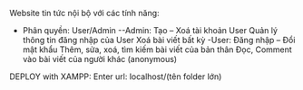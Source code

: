 Website tin tức nội bộ với các tính năng: 
- Phân quyền: User/Admin
--Admin:
Tạo – Xoá tài khoản User
Quản lý thông tin đăng nhập của User
Xoá bài viết bất kỳ
-User:
Đăng nhập – Đổi mật khẩu 
Thêm, sửa, xoá, tìm kiếm bài viết của bản thân
Đọc, Comment vào bài viết của người khác (anonymous)

DEPLOY with XAMPP: Enter url: localhost/(tên folder lớn)
